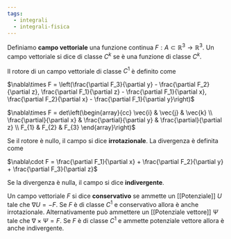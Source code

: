 ```yaml
---
tags:
  - integrali
  - integrali-fisica
---
```

Definiamo **campo vettoriale** una funzione continua $F : A ⊂ \mathbb{R}^3 → \mathbb{R}^3$. Un campo vettoriale si dice di classe $C^k$ se è una funzione di classe $C^k$.

Il rotore di un campo vettoriale di classe $C^1$ è definito come

$\nabla\times F = \left(\frac{\partial F_3}{\partial y} - \frac{\partial F_2}{\partial z}, \frac{\partial F_1}{\partial z} - \frac{\partial F_1}{\partial x}, \frac{\partial F_2}{\partial x} - \frac{\partial F_1}{\partial y}\right)$

$\nabla\times F = det\left(\begin{array}{cc} \vec{i} & \vec{j} & \vec{k} \\ \frac{\partial}{\partial x} & \frac{\partial}{\partial y} & \frac{\partial}{\partial z} \\ F_{1} & F_{2} & F_{3} \end{array}\right)$

Se il rotore è nullo, il campo si dice **irrotazionale**.
La divergenza è definita come

$\nabla\cdot F = \frac{\partial F_1}{\partial x} + \frac{\partial F_2}{\partial y} + \frac{\partial F_3}{\partial z}$

Se la divergenza è nulla, il campo si dice **indivergente**.

Un campo vettoriale $F$ si dice **conservativo** se ammette un [[Potenziale]] $U$ tale che $\nabla U = -F$. Se $F$ è di classe $C^1$ e conservativo allora è anche irrotazionale. Alternativamente può ammettere un [[Potenziale vettore]] $\Psi$ tale che $\nabla\times\Psi = F$. Se $F$ è di classe $C^1$ e ammette potenziale vettore allora è anche indivergente.